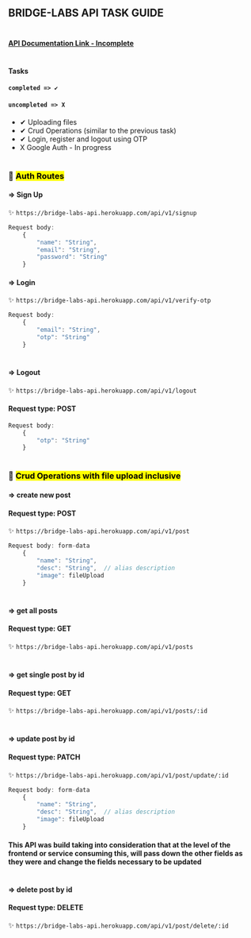 ## BRIDGE-LABS API TASK GUIDE

#

#### [API Documentation Link - Incomplete](https://bridge-labs-api.herokuapp.com/api-docs)

#

#### Tasks

#### `completed => ✔`

#### `uncompleted => X`

- ✔ Uploading files
- ✔ Crud Operations (similar to the previous task)
- ✔ Login, register and logout using OTP
- X Google Auth - In progress

#

### 🎉 <mark>Auth Routes</mark>

#### => Sign Up

✨ `https://bridge-labs-api.herokuapp.com/api/v1/signup`

```javascript
Request body:
    {
        "name": "String",
        "email": "String",
        "password": "String"
    }
```

#### => Login

✨ `https://bridge-labs-api.herokuapp.com/api/v1/verify-otp`

```javascript
Request body:
    {
        "email": "String",
        "otp": "String"
    }
```

#

#### => Logout

✨ `https://bridge-labs-api.herokuapp.com/api/v1/logout`

#### Request type: POST

```javascript
Request body:
    {
        "otp": "String"
    }
```

#

### 🎉 <mark>Crud Operations with file upload inclusive</mark>

#### => create new post

#### Request type: POST

✨ `https://bridge-labs-api.herokuapp.com/api/v1/post`

```javascript
Request body: form-data
    {
        "name": "String",
        "desc": "String",  // alias description
        "image": fileUpload
    }
```

#

#### => get all posts

#### Request type: GET

✨ `https://bridge-labs-api.herokuapp.com/api/v1/posts`

#

#### => get single post by id

#### Request type: GET

✨ `https://bridge-labs-api.herokuapp.com/api/v1/posts/:id`

#

#### => update post by id

#### Request type: PATCH

✨ `https://bridge-labs-api.herokuapp.com/api/v1/post/update/:id`

```javascript
Request body: form-data
    {
        "name": "String",
        "desc": "String",  // alias description
        "image": fileUpload
    }
```

#### This API was build taking into consideration that at the level of the frontend or service consuming this, will pass down the other fields as they were and change the fields necessary to be updated

#

#### => delete post by id

#### Request type: DELETE

✨ `https://bridge-labs-api.herokuapp.com/api/v1/post/delete/:id`

#

